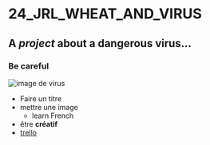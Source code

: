 # 24_JRL_WHEAT_AND_VIRUS
## A *project* about a dangerous virus...
### Be careful 
![image de virus](https://www.quebecscience.qc.ca/wp-content/uploads/2020/04/virus-wiki.jpg)
- Faire un titre
- mettre une image
    - learn French
- être **créatif**
- [trello](https://trello.com/u/wheatandvirus/boards)
